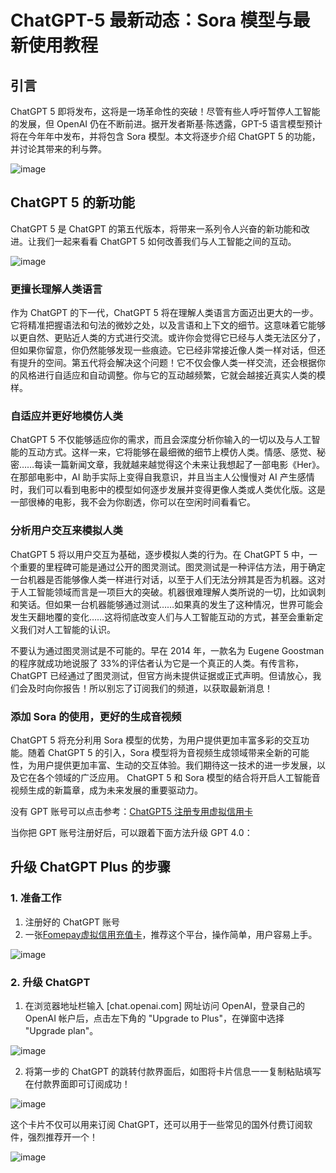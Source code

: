 # ChatGPT-5 最新动态：Sora 模型与最新使用教程

## 引言

ChatGPT 5 即将发布，这将是一场革命性的突破！尽管有些人呼吁暂停人工智能的发展，但 OpenAI 仍在不断前进。据开发者斯基·陈透露，GPT-5 语言模型预计将在今年年中发布，并将包含 Sora 模型。本文将逐步介绍 ChatGPT 5 的功能，并讨论其带来的利与弊。

![image](https://github.com/darmonoiwan793/ChatGPT-5/assets/169968335/e42f593a-2cdb-4b50-a3e8-a5a2c0ac086c)


## ChatGPT 5 的新功能

ChatGPT 5 是 ChatGPT 的第五代版本，将带来一系列令人兴奋的新功能和改进。让我们一起来看看 ChatGPT 5 如何改善我们与人工智能之间的互动。

![image](https://github.com/darmonoiwan793/ChatGPT-5/assets/169968335/153cf8ea-7179-4061-94f5-6f8f3cf3466c)


### 更擅长理解人类语言

作为 ChatGPT 的下一代，ChatGPT 5 将在理解人类语言方面迈出更大的一步。它将精准把握语法和句法的微妙之处，以及言语和上下文的细节。这意味着它能够以更自然、更贴近人类的方式进行交流。或许你会觉得它已经与人类无法区分了，但如果你留意，你仍然能够发现一些痕迹。它已经非常接近像人类一样对话，但还有提升的空间。第五代将会解决这个问题！它不仅会像人类一样交流，还会根据你的风格进行自适应和自动调整。你与它的互动越频繁，它就会越接近真实人类的模样。

### 自适应并更好地模仿人类

ChatGPT 5 不仅能够适应你的需求，而且会深度分析你输入的一切以及与人工智能的互动方式。这样一来，它将能够在最细微的细节上模仿人类。情感、感觉、秘密……每读一篇新闻文章，我就越来越觉得这个未来让我想起了一部电影《Her》。在那部电影中，AI 助手实际上变得自我意识，并且当主人公慢慢对 AI 产生感情时，我们可以看到电影中的模型如何逐步发展并变得更像人类或人类优化版。这是一部很棒的电影，我不会为你剧透，你可以在空闲时间看看它。

### 分析用户交互来模拟人类

ChatGPT 5 将以用户交互为基础，逐步模拟人类的行为。在 ChatGPT 5 中，一个重要的里程碑可能是通过公开的图灵测试。图灵测试是一种评估方法，用于确定一台机器是否能够像人类一样进行对话，以至于人们无法分辨其是否为机器。这对于人工智能领域而言是一项巨大的突破。机器很难理解人类所说的一切，比如讽刺和笑话。但如果一台机器能够通过测试……如果真的发生了这种情况，世界可能会发生天翻地覆的变化……这将彻底改变人们与人工智能互动的方式，甚至会重新定义我们对人工智能的认识。

不要认为通过图灵测试是不可能的。早在 2014 年，一款名为 Eugene Goostman 的程序就成功地说服了 33%的评估者认为它是一个真正的人类。有传言称，ChatGPT 已经通过了图灵测试，但官方尚未提供证据或正式声明。但请放心，我们会及时向你报告！所以别忘了订阅我们的频道，以获取最新消息！

### 添加 Sora 的使用，更好的生成音视频

ChatGPT 5 将充分利用 Sora 模型的优势，为用户提供更加丰富多彩的交互功能。随着 ChatGPT 5 的引入，Sora 模型将为音视频生成领域带来全新的可能性，为用户提供更加丰富、生动的交互体验。我们期待这一技术的进一步发展，以及它在各个领域的广泛应用。 ChatGPT 5 和 Sora 模型的结合将开启人工智能音视频生成的新篇章，成为未来发展的重要驱动力。

没有 GPT 账号可以点击参考：[ChatGPT5 注册专用虚拟信用卡](https://gpt.fomepay.com/#/pages/login/index?d=Q3DD80)

当你把 GPT 账号注册好后，可以跟着下面方法升级 GPT 4.0：

## 升级 ChatGPT Plus 的步骤

### 1. 准备工作

1. 注册好的 ChatGPT 账号
2. 一张[Fomepay虚拟信用充值卡](https://gpt.fomepay.com/#/pages/login/index?d=Q3DD80)，推荐这个平台，操作简单，用户容易上手。

![image](https://github.com/darmonoiwan793/ChatGPT-5/assets/169968335/11a6c528-ba3a-450a-b5af-0ca5fb02c0c0)

### 2. 升级 ChatGPT

1. 在浏览器地址栏输入 [chat.openai.com] 网址访问 OpenAI，登录自己的 OpenAI 帐户后，点击左下角的 "Upgrade to Plus"，在弹窗中选择 "Upgrade plan"。

![image](https://github.com/darmonoiwan793/ChatGPT-5/assets/169968335/0f401d7a-e1ab-49b3-9bb5-caefe6aa5479)


2. 将第一步的 ChatGPT 的跳转付款界面后，如图将卡片信息一一复制粘贴填写在付款界面即可订阅成功！

![image](https://github.com/darmonoiwan793/ChatGPT-5/assets/169968335/96b2abbb-2598-4821-91b3-d1ef5b58361c)


这个卡片不仅可以用来订阅 ChatGPT，还可以用于一些常见的国外付费订阅软件，强烈推荐开一个！

![image](https://github.com/darmonoiwan793/ChatGPT-5/assets/169968335/71f9bc8f-53d5-4258-86bb-c1401c69d7e3)

